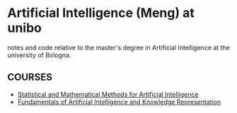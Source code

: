 # Artificial Intelligence (Meng) at unibo
notes and code relative to the master's degree in Artificial Intelligence at the university of Bologna.

## COURSES
- [Statistical and Mathematical Methods for Artificial Intelligence](https://github.com/danielenapo/AI_unibo/tree/main/Maths%204%20ML)
- [Fundamentals of Artificial Intelligence and Knowledge Representation]()
